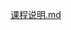 <!-- tabs:start -->
[课程说明.md](https://gh.hitcs.cc/https://raw.githubusercontent.com/HIT-OpenCS/CS_Courses/main/网络空间安全/互联网基础设施安全/课程说明.md)

<!-- tabs:end -->